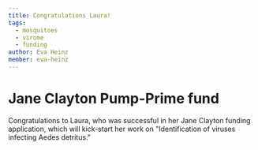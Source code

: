 ```yaml
---
title: Congratulations Laura!
tags:
  - mosquitoes
  - virome
  - funding
author: Eva Heinz
member: eva-heinz
---
```


# Jane Clayton Pump-Prime fund

Congratulations to Laura, who was successful in her Jane Clayton funding application, which will kick-start her work on "Identification of viruses infecting Aedes detritus."
